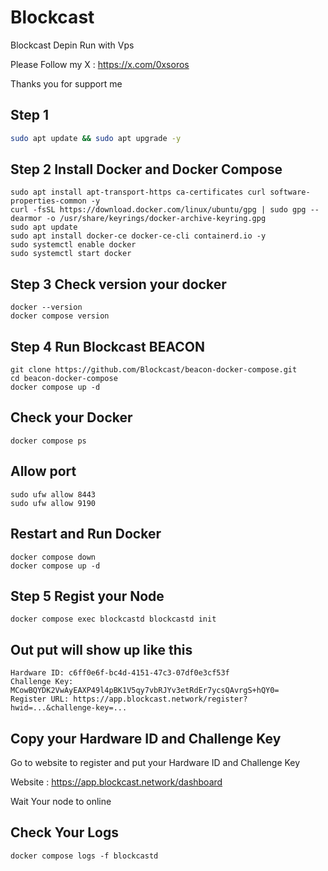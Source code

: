# Blockcast 

Blockcast Depin Run with Vps

Please Follow my X : https://x.com/0xsoros

Thanks you for support me

## Step 1 
```bash
sudo apt update && sudo apt upgrade -y
```
## Step 2 Install Docker and Docker Compose
```
sudo apt install apt-transport-https ca-certificates curl software-properties-common -y
curl -fsSL https://download.docker.com/linux/ubuntu/gpg | sudo gpg --dearmor -o /usr/share/keyrings/docker-archive-keyring.gpg
sudo apt update
sudo apt install docker-ce docker-ce-cli containerd.io -y
sudo systemctl enable docker
sudo systemctl start docker
```
## Step 3 Check version your docker
```
docker --version
docker compose version
```
## Step 4 Run Blockcast BEACON
```
git clone https://github.com/Blockcast/beacon-docker-compose.git
cd beacon-docker-compose
docker compose up -d
```
## Check your Docker
```
docker compose ps
```
## Allow port
```
sudo ufw allow 8443
sudo ufw allow 9190
```
## Restart and Run Docker
```
docker compose down
docker compose up -d
```
## Step 5 Regist your Node
```
docker compose exec blockcastd blockcastd init
```
## Out put will show up like this 
```
Hardware ID: c6ff0e6f-bc4d-4151-47c3-07df0e3cf53f
Challenge Key: MCowBQYDK2VwAyEAXP49l4pBK1V5qy7vbRJYv3etRdEr7ycsQAvrgS+hQY0=
Register URL: https://app.blockcast.network/register?hwid=...&challenge-key=...
```
## Copy your Hardware ID and Challenge Key
Go to website to register and put your Hardware ID and Challenge Key

Website : https://app.blockcast.network/dashboard

Wait Your node to online

## Check Your Logs
```
docker compose logs -f blockcastd
```


